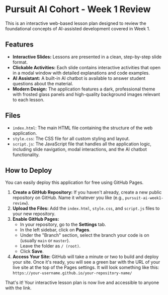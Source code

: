 # Pursuit AI Cohort - Week 1 Review

This is an interactive web-based lesson plan designed to review the foundational concepts of AI-assisted development covered in Week 1.

## Features

- **Interactive Slides:** Lessons are presented in a clean, step-by-step slide format.
- **Clickable Activities:** Each slide contains interactive activities that open in a modal window with detailed explanations and code examples.
- **AI Assistant:** A built-in AI chatbot is available to answer student questions about the material.
- **Modern Design:** The application features a dark, professional theme with frosted glass panels and high-quality background images relevant to each lesson.

## Files

- `index.html`: The main HTML file containing the structure of the web application.
- `style.css`: The CSS file for all custom styling and layout.
- `script.js`: The JavaScript file that handles all the application logic, including slide navigation, modal interactions, and the AI chatbot functionality.

## How to Deploy

You can easily deploy this application for free using GitHub Pages.

1.  **Create a GitHub Repository:** If you haven't already, create a new public repository on GitHub. Name it whatever you like (e.g., `pursuit-ai-week1-review`).
2.  **Upload the Files:** Add the `index.html`, `style.css`, and `script.js` files to your new repository.
3.  **Enable GitHub Pages:**
    - In your repository, go to the **Settings** tab.
    - In the left sidebar, click on **Pages**.
    - Under the "Branch" section, select the branch your code is on (usually `main` or `master`).
    - Leave the folder as `/ (root)`.
    - Click **Save**.
4.  **Access Your Site:** GitHub will take a minute or two to build and deploy your site. Once it's ready, you will see a green bar with the URL of your live site at the top of the Pages settings. It will look something like this:
    `https://your-username.github.io/your-repository-name/`

That's it! Your interactive lesson plan is now live and accessible to anyone with the link.
